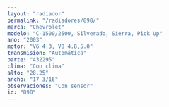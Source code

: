 ```yaml
---
layout: "radiador"
permalink: "/radiadores/898/"
marca: "Chevrolet"
modelo: "C-1500/2500, Silverado, Sierra, Pick Up"
ano: "2003"
motor: "V6 4.3, V8 4.8,5.0"
transmision: "Automática"
parte: "432295"
clima: "Con clima"
alto: "28.25"
ancho: "17 3/16"
observaciones: "Con sensor"
id: "898"
---
```


